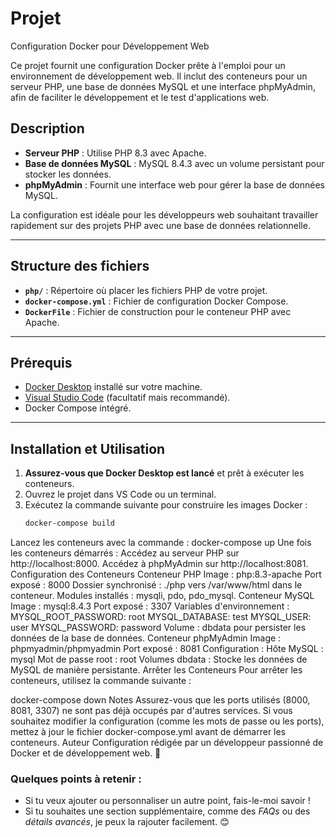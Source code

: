 # Projet

Configuration Docker pour Développement Web

Ce projet fournit une configuration Docker prête à l'emploi pour un environnement de développement web. Il inclut des conteneurs pour un serveur PHP, une base de données MySQL et une interface phpMyAdmin, afin de faciliter le développement et le test d'applications web.

## Description

- **Serveur PHP** : Utilise PHP 8.3 avec Apache.
- **Base de données MySQL** : MySQL 8.4.3 avec un volume persistant pour stocker les données.
- **phpMyAdmin** : Fournit une interface web pour gérer la base de données MySQL.

La configuration est idéale pour les développeurs web souhaitant travailler rapidement sur des projets PHP avec une base de données relationnelle.

---

## Structure des fichiers

- **`php/`** : Répertoire où placer les fichiers PHP de votre projet.
- **`docker-compose.yml`** : Fichier de configuration Docker Compose.
- **`DockerFile`** : Fichier de construction pour le conteneur PHP avec Apache.

---

## Prérequis

- [Docker Desktop](https://www.docker.com/products/docker-desktop) installé sur votre machine.
- [Visual Studio Code](https://code.visualstudio.com/) (facultatif mais recommandé).
- Docker Compose intégré.

---

## Installation et Utilisation

1. **Assurez-vous que Docker Desktop est lancé** et prêt à exécuter les conteneurs.
2. Ouvrez le projet dans VS Code ou un terminal.
3. Exécutez la commande suivante pour construire les images Docker :
   ```bash
   docker-compose build
Lancez les conteneurs avec la commande :
docker-compose up
Une fois les conteneurs démarrés :
Accédez au serveur PHP sur http://localhost:8000.
Accédez à phpMyAdmin sur http://localhost:8081.
Configuration des Conteneurs
Conteneur PHP
Image : php:8.3-apache
Port exposé : 8000
Dossier synchronisé : ./php vers /var/www/html dans le conteneur.
Modules installés : mysqli, pdo, pdo_mysql.
Conteneur MySQL
Image : mysql:8.4.3
Port exposé : 3307
Variables d'environnement :
MYSQL_ROOT_PASSWORD: root
MYSQL_DATABASE: test
MYSQL_USER: user
MYSQL_PASSWORD: password
Volume : dbdata pour persister les données de la base de données.
Conteneur phpMyAdmin
Image : phpmyadmin/phpmyadmin
Port exposé : 8081
Configuration :
Hôte MySQL : mysql
Mot de passe root : root
Volumes
dbdata : Stocke les données de MySQL de manière persistante.
Arrêter les Conteneurs
Pour arrêter les conteneurs, utilisez la commande suivante :

docker-compose down
Notes
Assurez-vous que les ports utilisés (8000, 8081, 3307) ne sont pas déjà occupés par d'autres services.
Si vous souhaitez modifier la configuration (comme les mots de passe ou les ports), mettez à jour le fichier docker-compose.yml avant de démarrer les conteneurs.
Auteur
Configuration rédigée par un développeur passionné de Docker et de développement web. 🚀


### Quelques points à retenir :
- Si tu veux ajouter ou personnaliser un autre point, fais-le-moi savoir !
- Si tu souhaites une section supplémentaire, comme des *FAQs* ou des *détails avancés*, je peux la rajouter facilement. 😊